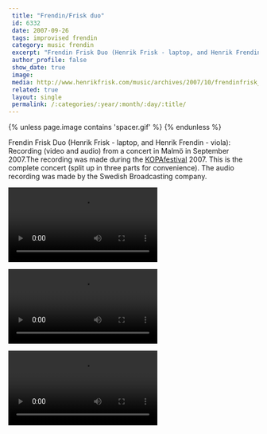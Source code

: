 ```yaml
---
 title: "Frendin/Frisk duo"
 id: 6332
 date: 2007-09-26
 tags: improvised frendin
 category: music frendin
 excerpt: "Frendin Frisk Duo (Henrik Frisk - laptop, and Henrik Frendin - viola): Recording (video and audio) from a concert in Malmö in September 2007...."
 author_profile: false
 show_date: true
 image: 
 media: http://www.henrikfrisk.com/music/archives/2007/10/frendinfrisk_du.html
 related: true
 layout: single
 permalink: /:categories/:year/:month/:day/:title/
---
```

{% unless page.image contains 'spacer.gif' %}
{% endunless %}

Frendin Frisk Duo (Henrik Frisk - laptop, and Henrik Frendin - viola): Recording (video and audio) from a concert in Malmö in September 2007.The recording was made during the [KOPAfestival](http://www.kopasetic.se) 2007. This is the complete concert (split up in three parts for convenience). The audio recording was made by the Swedish Broadcasting company.

![](/assets/files/music/media/cherokee.mp4)

![](/assets/files/music/media/vaelkomna.mp4)

![](/assets/files/music/media/manolito.mp4)
